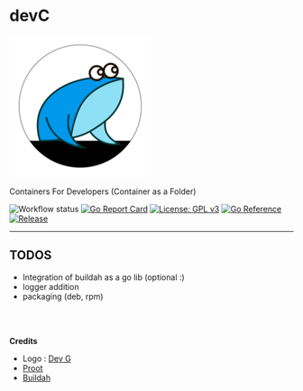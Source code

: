 # devC

<a href="./assets/LICENSE.md" title="Logo by Dev G"><img src="./assets/tad.png" width=250 alt="Logo by Dev G"/></a>

Containers For Developers (Container as a Folder)

![Workflow status](https://github.com/bruttazz/devc/actions/workflows/codeql.yml/badge.svg)
[![Go Report Card](https://goreportcard.com/badge/github.com/bruttazz/devc)](https://goreportcard.com/report/github.com/bruttazz/devc)
[![License: GPL v3](https://img.shields.io/badge/License-GPLv3-blue.svg)](https://github.com/bruttazz/devc/blob/main/LICENSE)
[![Go Reference](https://pkg.go.dev/badge/github.com/bruttazz/devc.svg)](https://pkg.go.dev/github.com/bruttazz/devc)
[![Release](https://img.shields.io/github/release/bruttazz/devc.svg?style=flat-square)](https://github.com/bruttazz/devc/releases/latest)

---

## TODOS
* Integration of buildah as a go lib (optional :) 
* logger addition
* packaging (deb, rpm)

<br><br>

**Credits**
* Logo : [Dev G](https://www.instagram.com/dev.g.__)
* [Proot](https://github.com/proot-me/proot)
* [Buildah](https://github.com/containers/buildah) 